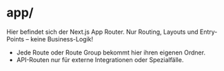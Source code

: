 # app/

Hier befindet sich der Next.js App Router. Nur Routing, Layouts und Entry-Points – keine Business-Logik!

- Jede Route oder Route Group bekommt hier ihren eigenen Ordner.
- API-Routen nur für externe Integrationen oder Spezialfälle. 